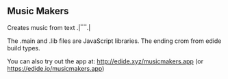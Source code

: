 ## Music Makers

Creates music from text  .|‾‾.|

The .main and .lib files are JavaScript libraries. The ending crom from edide build types.

You can also try out the app at: http://edide.xyz/musicmakers.app (or https://edide.io/musicmakers.app)
